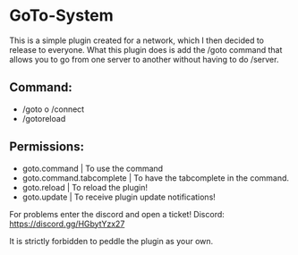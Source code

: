 # GoTo-System

This is a simple plugin created for a network, which I then decided to release to everyone. What this plugin does is add the /goto command that allows you to go from one server to another without having to do /server.


## Command:
- /goto <server> o /connect <server>
- /gotoreload

## Permissions:
- goto.command | To use the command
- goto.command.tabcomplete | To have the tabcomplete in the command.
- goto.reload | To reload the plugin!
- goto.update | To receive plugin update notifications!

For problems enter the discord and open a ticket!
Discord: https://discord.gg/HGbytYzx27

It is strictly forbidden to peddle the plugin as your own.
